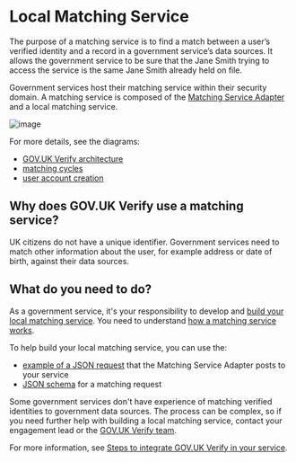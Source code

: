 # Local Matching Service

The purpose of a matching service is to find a match between a user’s
verified identity and a record in a government service’s data sources.
It allows the government service to be sure that the Jane Smith trying
to access the service is the same Jane Smith already held on file.

Government services host their matching service within their security
domain. A matching service is composed of the
[Matching Service Adapter](#matching-service-adapter) and a local matching service.


<a name="matching-service-diagram"></a>

![image](/documentation/ms/matchingserviceGraphics.svg)

For more details, see the diagrams:

* [GOV.UK Verify architecture](#architecture-diagram)
* [matching cycles](#matching-cycles-diagram)
* [user account creation](#create-user-accounts-diagram)


## Why does GOV.UK Verify use a matching service?

UK citizens do not have a unique identifier. Government services need to
match other information about the user, for example address or date of
birth, against their data sources.

## What do you need to do?

As a government service, it's your responsibility to develop and
[build your local matching service](#build-a-local-matching-service). You need to understand
[how a matching service works](#how-a-matching-service-works).

To help build your local matching service, you can use the:

* [example of a JSON request](#example-of-a-json-request-to-your-local-matching-service) that the Matching
    Service Adapter posts to your service
* [JSON schema](#respond-to-json-matching-requests) for a matching request

Some government services don't have experience of matching verified
identities to government data sources. The process can be complex, so if
you need further help with building a local matching service, contact
your engagement lead or the [GOV.UK Verify
team](http://rp-environment-request.ida.digital.cabinet-office.gov.uk/contact_form).

For more information, see [Steps to integrate GOV.UK Verify in your service](#steps-to-integrate-gov-uk-verify-in-your-service).
